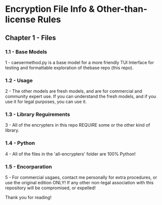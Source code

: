 # Encryption File Info & Other-than-license Rules

## Chapter 1 - Files

### 1.1 - Base Models
1 - caesermethod.py is a base model for a more friendly TUI Interface for testing and formattable exploration of thebase repo (this repo).

### 1.2 - Usage
2 - The other models are fresh models, and are for commercial and community expert use. If you can understand the fresh models, and if you use it for legal purposes, you can use it.

### 1.3 - Library Reguirements
3 - All of the encrypters in this repo REQUIRE some or the other kind of library.

### 1.4 - Python
4 - All of the files in the 'all-encrypters' folder are 100% Python! 

### 1.5 - Encorparation
5 - For commercial usgaes, contact me personally for extra procedures, or use the original edition ONLY! If any other non-legal association with this repository will be compromised, or expelled!

Thank you for reading!
